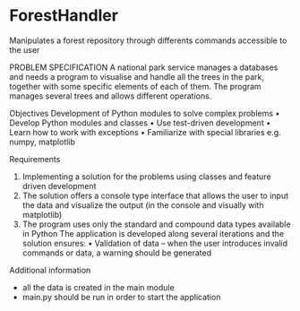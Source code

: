 # ForestHandler
Manipulates a forest repository through differents commands accessible to the user

PROBLEM SPECIFICATION
A national park service manages a databases and needs a program to visualise and handle all the trees in the park,
together with some specific elements of each of them.
The program manages several trees and allows different operations.

Objectives 
Development of Python modules to solve complex problems
• Develop Python modules and classes
• Use test-driven development 
• Learn how to work with exceptions
• Familiarize with special libraries e.g. numpy, matplotlib

Requirements
1. Implementing a solution for the problems using classes and feature driven 
development
2. The solution offers a console type interface that allows the user to input 
the data and visualize the output (in the console and visually with matplotlib)
3. The program uses only the standard and compound data types available in Python
The application is developed along several iterations and the solution
ensures:
• Validation of data – when the user introduces invalid commands or data, a 
warning should be generated

Additional information
- all the data is created in the main module
- main.py should be run in order to start the application



